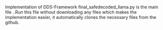 Implementation of DDS-Framework
final_safedecoded_llama.py is the main file ..Run this file without downloading any files which makes the implementation easier, it automatically clones the necessary files from the github.
